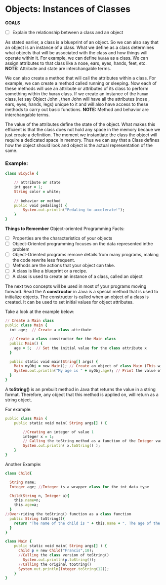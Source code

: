 # Objects: Instances of Classes

**GOALS**
- [ ] Explain the relationship between a class and an object


As stated earlier, a class is a blueprint of an object.  So we can also say that an object is an instance of a class.  What we define as a class determines what objects that will be associated with the class and how things will operate within it.  For example, we can define `human` as a class.  We can assign attributes to that class like a nose, ears, eyes, hands, feet, etc.  **NOTE:** Attribute and state are interchangable terms.

We can also create a method that will call the attributes within a class.  For example, we can create a method called running or sleeping.  Now each of these methods will use an attribute or attributes of its class to perform something within the `human` class.  If we create an instance of the `human` class, let say Object John , then John will have all the attributes (nose , ears, eyes, hands, legs) unique to it and will also have access to these methods to carry out basic functions. **NOTE:** Method and behavior are interchangable terms.

The value of the attributes define the state of the object. What makes this efficient is that the class does not hold any space in the memory becaue we just create a definition.  The moment we instantiate the class the object will require a dedicated space in memory.  Thus we can say that a Class defines how the object should look and object is the actual representation of the same.

### Example:
```ruby
class Bicycle {

    // attribute or state
    int gear = 1;
    String color = white;
    
    // behavior or method
    public void pedaling() {
        System.out.println("Pedaling to accelerate!");
    }
} 
```
**Things to Remember**
Object-oriented Programming Facts:
- [ ] Properties are the characteristics of your objects
- [ ] Object-Oriented programming focuses on the data represented inthe problem
- [ ] Object-Oriented programs remove details from many programs, making the code rewrite less frequent.
- [ ] Methods are the actions that your object can take.
- [ ] A class is like a blueprint or a recipe.
- [ ] A class is used to create an instance of a class, called an object

The next two concepts will be used in most of your programs moving forward.  Read the 
A **constructor** in Java is a special method that is used to initialize objects. The constructor is called when an object of a class is created. It can be used to set initial values for object attributes.

Take a look at the example below:

```ruby
// Create a Main class
public class Main {
  int age;  // Create a class attribute

  // Create a class constructor for the Main class
  public Main() {
    age = 5;  // Set the initial value for the class attribute x
  }

  public static void main(String[] args) {
    Main myObj = new Main(); // Create an object of class Main (This will call the constructor)
    System.out.println("My age is " + myObj.age); // Print the value of x
  }
}
```

A **toString()** is an prebuilt method in Java that returns the value in a string format. Therefore, any object that this method is applied on, will return as a string object.

For example:
```ruby
public class Main {
    public static void main( String args[] ) {

        //Creating an integer of value 1
        integer x = 1;
        // Calling the toString method as a function of the Integer variable
        System.out.println( x.toString() );
    }
}
```

Another Example:
```ruby
class Child{

  String name;
  Integer age; //Integer is a wrapper class for the int data type

  Child(String n, Integer a){
    this.name=n;
    this.age=a;
  }
//Over-riding the toString() function as a class function
  public String toString(){
    return "The name of the child is " + this.name + ". The age of the child is " + this.age + ".";
  }
}

class Main {
    public static void main( String args[] ) {
      Child p = new Child("Francis",10);
      //Calling the class version of toString()
        System.out.println(p.toString());
      //Calling the original toString()
      System.out.println(Integer.toString(12));
    }
}
```
